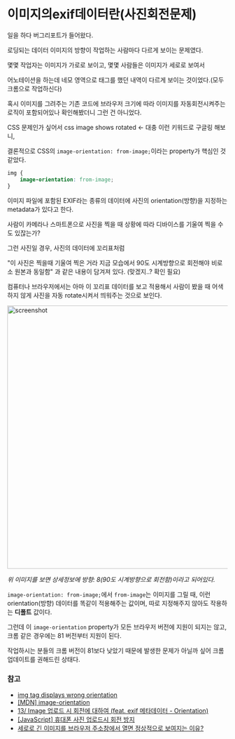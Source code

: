 # 이미지의exif데이터란(사진회전문제)

일을 하다 버그리포트가 들어왔다.

로딩되는 데이터 이미지의 방향이 작업하는 사람마다 다르게 보이는 문제였다.

몇몇 작업자는 이미지가 가로로 보이고, 몇몇 사람들은 이미지가 세로로 보여서

어노테이션을 하는데 네모 영역으로 태그를 했던 내역이 다르게 보이는 것이었다.(모두 크롬으로 작업하신다)

혹시 이미지를 그려주는 기존 코드에 브라우저 크기에 따라 이미지를 자동회전시켜주는 로직이 포함되어있나 확인해봤더니 그런 건 아니었다.

CSS 문제인가 싶어서 css image shows rotated <- 대충 이런 키워드로 구글링 해보니,

결론적으로 CSS의 `image-orientation: from-image;`이라는 property가 핵심인 것 같았다.

```css
img {
    image-orientation: from-image;
}
```

이미지 파일에 포함된 EXIF라는 종류의 데이터에 사진의 orientation(방향)을 지정하는 metadata가 있다고 한다.

사람이 카메라나 스마트폰으로 사진을 찍을 때 상황에 따라 디바이스를 기울여 찍을 수도 있잖는가?

그런 사진일 경우, 사진의 데이터에 꼬리표처럼

"이 사진은 찍을때 기울여 찍은 거라 지금 모습에서 90도 시계방향으로 회전해야 비로소 원본과 동일함" 과 같은 내용이 담겨져 있다. (맞겠지..? 확인 필요)

컴퓨터나 브라우저에서는 아마 이 꼬리표 데이터를 보고 적용해서 사람이 봤을 때 어색하지 않게 사진을 자동 rotate시켜서 띄워주는 것으로 보인다.

<img width="600" alt="screenshot" src="https://user-images.githubusercontent.com/18097984/144388952-04a7cbe3-b869-427d-a61a-836177e2cb41.png">

_위 이미지를 보면 상세정보에 방향: 8(90도 시계방향으로 회전함)이라고 되어있다._

`image-orientation: from-image;`에서 `from-image`는 이미지를 그릴 때, 이런 orientation(방향) 데이터를 똑같이 적용해주는 값이며, 따로 지정해주지 않아도 작용하는 **디폴트** 값이다.

그런데 이 `image-orientation` property가 모든 브라우저 버전에 지원이 되지는 않고, 크롬 같은 경우에는 81 버전부터 지원이 된다.

작업하시는 분들의 크롬 버전이 81보다 낮았기 때문에 발생한 문제가 아닐까 싶어 크롬 업데이트를 권해드린 상태다.

### 참고
* [img tag displays wrong orientation](https://stackoverflow.com/questions/24658365/img-tag-displays-wrong-orientation)
* [[MDN] image-orientation](https://developer.mozilla.org/en-US/docs/Web/CSS/image-orientation)
* [13/ Image 업로드 시 회전에 대하여 (feat. exif 메타데이터 - Orientation)](https://feel5ny.github.io/2018/08/06/JS_13/)
* [[JavaScript] 휴대폰 사진 업로드시 회전 방지](https://wickedmagica.tistory.com/239)
* [세로로 긴 이미지를 브라우저 주소창에서 열면 정상적으로 보여지는 이유?](https://medium.com/@jongmoon.yoon/%EC%84%B8%EB%A1%9C%EB%A1%9C-%EA%B8%B4-%EC%9D%B4%EB%AF%B8%EC%A7%80%EB%A5%BC-%EB%B8%8C%EB%9D%BC%EC%9A%B0%EC%A0%80-%EC%A3%BC%EC%86%8C%EC%B0%BD%EC%97%90%EC%84%9C-%EC%97%B4%EB%A9%B4-%EC%A0%95%EC%83%81%EC%A0%81%EC%9C%BC%EB%A1%9C-%EB%B3%B4%EC%97%AC%EC%A7%80%EB%8A%94-%EC%9D%B4%EC%9C%A0-a39a4b20ca1b)
